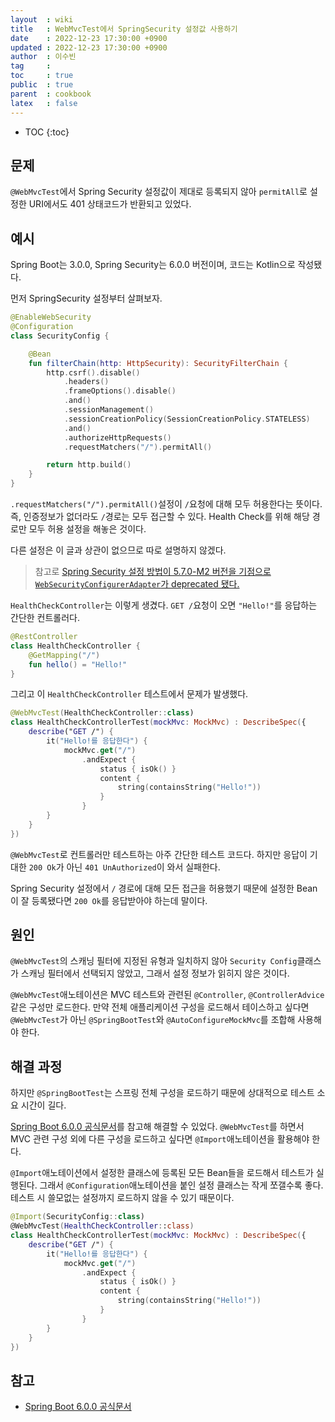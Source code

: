 ```yaml
---
layout  : wiki
title   : WebMvcTest에서 SpringSecurity 설정값 사용하기
date    : 2022-12-23 17:30:00 +0900
updated : 2022-12-23 17:30:00 +0900
author  : 이수빈
tag     : 
toc     : true
public  : true
parent  : cookbook
latex   : false
---
```

* TOC
{:toc}

## 문제
`@WebMvcTest`에서 Spring Security 설정값이 제대로 등록되지 않아 `permitAll`로 설정한 URI에서도 401 상태코드가 반환되고 있었다.

## 예시
Spring Boot는 3.0.0, Spring Security는 6.0.0 버전이며, 코드는 Kotlin으로 작성됐다.

먼저 SpringSecurity 설정부터 살펴보자.
```kotlin
@EnableWebSecurity
@Configuration
class SecurityConfig {

    @Bean
    fun filterChain(http: HttpSecurity): SecurityFilterChain {
        http.csrf().disable()
            .headers()
            .frameOptions().disable()
            .and()
            .sessionManagement()
            .sessionCreationPolicy(SessionCreationPolicy.STATELESS)
            .and()
            .authorizeHttpRequests()
            .requestMatchers("/").permitAll()

        return http.build()
    }
}
```
`.requestMatchers("/").permitAll()`설정이 `/`요청에 대해 모두 허용한다는 뜻이다. 즉, 인증정보가 없더라도 `/`경로는 모두 접근할 수 있다.
Health Check를 위해 해당 경로만 모두 허용 설정을 해놓은 것이다.

다른 설정은 이 글과 상관이 없으므로 따로 설명하지 않겠다.
> 참고로 [Spring Security 설정 방법이 5.7.0-M2 버전을 기점으로 `WebSecurityConfigurerAdapter`가 deprecated 됐다.](https://spring.io/blog/2022/02/21/spring-security-without-the-websecurityconfigureradapter)

`HealthCheckController`는 이렇게 생겼다. `GET /`요청이 오면 `"Hello!"`를 응답하는 간단한 컨트롤러다.
```kotlin
@RestController
class HealthCheckController {
    @GetMapping("/")
    fun hello() = "Hello!"
}
```

그리고 이 `HealthCheckController` 테스트에서 문제가 발생했다.
```kotlin
@WebMvcTest(HealthCheckController::class)
class HealthCheckControllerTest(mockMvc: MockMvc) : DescribeSpec({
    describe("GET /") {
        it("Hello!를 응답한다") {
            mockMvc.get("/")
                .andExpect {
                    status { isOk() }
                    content {
                        string(containsString("Hello!"))
                    }
                }
        }
    }
})
```
`@WebMvcTest`로 컨트롤러만 테스트하는 아주 간단한 테스트 코드다.
하지만 응답이 기대한 `200 Ok`가 아닌 `401 UnAuthorized`이 와서 실패한다.

Spring Security 설정에서 `/` 경로에 대해 모든 접근을 허용했기 때문에 설정한 Bean이 잘 등록됐다면 `200 Ok`를 응답받아야 하는데 말이다.

## 원인
`@WebMvcTest`의 스캐닝 필터에 지정된 유형과 일치하지 않아 `Security Config`클래스가 스캐닝 필터에서 선택되지 않았고, 그래서 설정 정보가 읽히지 않은 것이다.

`@WebMvcTest`애노테이션은 MVC 테스트와 관련된 `@Controller`, `@ControllerAdvice` 같은 구성만 로드한다. 만약 전체 애플리케이션 구성을 로드해서 테이스하고 싶다면 `@WebMvcTest`가 아닌 `@SpringBootTest`와 `@AutoConfigureMockMvc`를 조합해 사용해야 한다.

## 해결 과정
하지만 `@SpringBootTest`는 스프링 전체 구성을 로드하기 때문에 상대적으로 테스트 소요 시간이 길다.

[Spring Boot 6.0.0 공식문서](https://docs.spring.io/spring-boot/docs/current/reference/htmlsingle/#howto.testing.slice-tests)를 참고해 해결할 수 있었다. `@WebMvcTest`를 하면서 MVC 관련 구성 외에 다른 구성을 로드하고 싶다면 `@Import`애노테이션을 활용해야 한다.

`@Import`애노테이션에서 설정한 클래스에 등록된 모든 Bean들을 로드해서 테스트가 실행된다. 그래서 `@Configuration`애노테이션을 붙인 설정 클래스는 작게 쪼갤수록 좋다. 테스트 시 쓸모없는 설정까지 로드하지 않을 수 있기 때문이다.

```kotlin
@Import(SecurityConfig::class)
@WebMvcTest(HealthCheckController::class)
class HealthCheckControllerTest(mockMvc: MockMvc) : DescribeSpec({
    describe("GET /") {
        it("Hello!를 응답한다") {
            mockMvc.get("/")
                .andExpect {
                    status { isOk() }
                    content {
                        string(containsString("Hello!"))
                    }
                }
        }
    }
})
```

## 참고
- [Spring Boot 6.0.0 공식문서](https://docs.spring.io/spring-boot/docs/current/reference/htmlsingle/#howto.testing.slice-tests)
